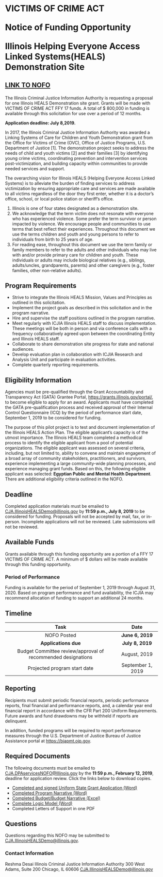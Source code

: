 # <p class="text-center">VICTIMS OF CRIME ACT<p class="text-center">Notice of Funding Opportunity <p class="text-center">Illinois Helping Everyone Access Linked Systems(HEALS) Demonstration Site

## <p class="text-center">[LINK TO NOFO](IllinoisHEALSDemoNOFO.pdf)

The Illinois Criminal Justice Information Authority is requesting a proposal for one Illinois HEALS Demonstration site grant. Grants will be made with VICTIMS OF CRIME ACT FFY 17 funds. A total of $ 800,000 in funding is available through this solicitation for use over a period of 12 months. 

**Application deadline: July 8,2019.**

In 2017, the Illinois Criminal Justice Information Authority was awarded a Linking Systems of Care for Children and Youth Demonstration grant from the Office for Victims of Crime (OVC), Office of Justice Programs, U.S. Department of Justice [1]. The demonstration project seeks to address the needs of child and youth victims [2] and their families [3] by identifying young crime victims, coordinating prevention and intervention services post-victimization, and building capacity within communities to provide needed services and support. 

The overarching vision for Illinois HEALS (Helping Everyone Access Linked Systems) is to alleviate the burden of finding services to address victimization by ensuring appropriate care and services are made available to all victims regardless of the door they first enter, whether it is a doctor’s office, school, or local police station or sheriff’s office.

  1. Illinois is one of four states designated as a demonstration site. 
  2. We acknowledge that the term victim does not resonate with everyone who has experienced violence. Some prefer the term survivor or person impacted by violence. We encourage people and communities to use terms that best reflect their experiences. 
Throughout this document we use the terms children and youth and young persons to refer to individuals from birth to 25 years of age.
  3. For reading ease, throughout this document we use the term family or family members to refer to the adults and other individuals who may live with and/or provide primary care for children and youth. These individuals or adults may include biological relatives (e.g., siblings, adults/uncles, grandparents, parents) and other caregivers (e.g., foster families, other non-relative adults). 

## Program Requirements 

* Strive to integrate the Illinois HEALS Mission, Values and Principles as outlined in this solicitation.
*	Implement the project goals as described in this solicitation and in the program narrative.
*	Hire and supervise the staff positions outlined in the program narrative.
* Meet regularly with ICJIA Illinois HEALS staff to discuss implementation. These meetings will be both in person and via conference calls with a frequency collaboratively agreed upon between the coordinating Entity and Illinois HEALS staff.
* Collaborate to share demonstration site progress for state and national audiences.
* Develop evaluation plan in collaboration with ICJIA Research and Analysis Unit and participate in evaluation activities.
* Complete quarterly reporting requirements.

## Eligibility Information

Agencies must be pre-qualified through the Grant Accountability and Transparency Act (GATA) Grantee Portal, https://grants.illinois.gov/portal/, to become eligible to apply for an award.  Applicants must have completed the GATA pre-qualification process and received approval of their Internal Control Questionnaire (ICQ) by the period of performance start date, September 1, 2019 to be considered for funding. 

The purpose of this pilot project is to test and document implementation of the Illinois HEALS Action Plan. The eligible applicant’s capacity is of the utmost importance. The Illinois HEALS team completed a methodical process to identify the eligible applicant from a pool of potential organizations. The eligible applicant was assessed on several criteria, including, but not limited to, ability to convene and maintain engagement of a broad array of community stakeholders, practitioners, and survivors, experience implementing a large community-wide planning processes, and experience managing grant funds. Based on this, the following eligible applicant was selected: **Egyptian Public and Mental Health Department**. There are additional eligibility criteria outlined in the NOFO.

## Deadline

Completed application materials must be emailed to CJA.IllinoisHEALSDemo@illinois.gov by **11:59 p.m., July 8, 2019** to be considered for funding. Proposals will not be accepted by mail, fax, or in-person. Incomplete applications will not be reviewed. Late submissions will not be reviewed.

## Available Funds

Grants available through this funding opportunity are a portion of a FFY 17 VICTIMS OF CRIME ACT. A minimum of $ dollars will be made available through this funding opportunity.  

### Period of Performance

Funding is available for the period of September 1, 2019 through August 31, 2020. Based on program performance and fund availability, the ICJIA may recommend allocation of funding to support an additional 24 months. 

## Timeline

Task | Date
:----: | :---:
NOFO Posted | **June 6, 2019**
**Applications due** |  **July 8, 2019**
Budget Committee review/approval of recommended designations | August, 2019
Projected program start date | September 1, 2019

## Reporting

Recipients must submit periodic financial reports, periodic performance reports, final financial and performance reports, and, a calendar year end financial report in accordance with the CFR Part 200 Uniform Requirements. Future awards and fund drawdowns may be withheld if reports are delinquent.

In addition, funded programs will be required to report performance measures through the U.S. Department of Justice Bureau of Justice Assistance portal at https://bjapmt.ojp.gov.

## Required Documents
	
The following documents must be emailed to CJA.DPAservicesNOFO@Illinois.gov by the **11:59 p.m., February 12, 2019**, deadline for application review. Click the links below to download copies.

* [Completed and signed Uniform State Grant Application (Word)](IllinoisHEALSDemoAPPLICATION.docx) 
* [Completed Program Narrative (Word)](IllinoisHEALSDemoNARRATIVE.docx)
* [Completed Budget/Budget Narrative (Excel)](IllinoisHEALSDemoBUDGET.xls)
* [Complete Logic Model (Word)](IllinoisHEALSDemoLOGICMODEL.docx)
* Completed Letters of Support in one PDF 

## Questions

Questions regarding this NOFO may be submitted to CJA.IllinoisHEALSDemo@illinois.gov. 

### Contact Information

Reshma Desai
Illinois Criminal Justice Information Authority
300 West Adams, Suite 200
Chicago, IL 60606
CJA.IllinoisHEALSDemo@illinois.gov



